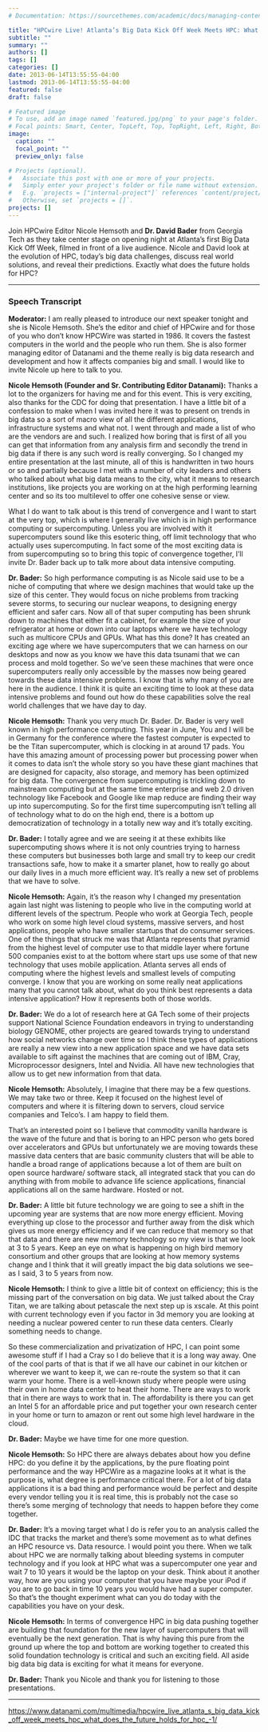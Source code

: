 ```yaml
---
# Documentation: https://sourcethemes.com/academic/docs/managing-content/

title: "HPCwire Live! Atlanta’s Big Data Kick Off Week Meets HPC: What does the future holds for HPC?"
subtitle: ""
summary: ""
authors: []
tags: []
categories: []
date: 2013-06-14T13:55:55-04:00
lastmod: 2013-06-14T13:55:55-04:00
featured: false
draft: false

# Featured image
# To use, add an image named `featured.jpg/png` to your page's folder.
# Focal points: Smart, Center, TopLeft, Top, TopRight, Left, Right, BottomLeft, Bottom, BottomRight.
image:
  caption: ""
  focal_point: ""
  preview_only: false

# Projects (optional).
#   Associate this post with one or more of your projects.
#   Simply enter your project's folder or file name without extension.
#   E.g. `projects = ["internal-project"]` references `content/project/deep-learning/index.md`.
#   Otherwise, set `projects = []`.
projects: []
---
```


Join HPCwire Editor Nicole Hemsoth and **Dr. David Bader** from Georgia Tech as they take center stage on opening night at Atlanta’s first Big Data Kick Off Week, filmed in front of a live audience. Nicole and David look at the evolution of HPC, today’s big data challenges, discuss real world solutions, and reveal their predictions. Exactly what does the future holds for HPC?

---

### Speech Transcript ###

**Moderator:**
I am really pleased to introduce our next speaker tonight and she is Nicole Hemsoth. She’s the editor and chief of HPCwire and for those of you who don’t know HPCWire was started in 1986. It covers the fastest computers in the world and the people who run them. She is also former managing editor of Datanami and the theme really is big data research and development and how it affects companies big and small. I would like to invite Nicole up here to talk to you.

**Nicole Hemsoth (Founder and Sr. Contributing Editor Datanami):**
Thanks a lot to the organizers for having me and for this event. This is very exciting, also thanks for the CDC for doing that presentation. I have a little bit of a confession to make when I was invited here it was to present on trends in big data so a sort of macro view of all the different applications, infrastructure systems and what not. I went through and made a list of who are the vendors are and such. I realized how boring that is first of all you can get that information from any analysis firm and secondly the trend in big data if there is any such word is really converging. So I changed my entire presentation at the last minute, all of this is handwritten in two hours or so and partially because I met with a number of city leaders and others who talked about what big data means to the city, what it means to research institutions, like projects you are working on at the high performing learning center and so its too multilevel to offer one cohesive sense or view.

What I do want to talk about is this trend of convergence and I want to start at the very top, which is where I generally live which is in high performance computing or supercomputing. Unless you are involved with it supercomputers sound like this esoteric thing, off limit technology that who actually uses supercomputing. In fact some of the most exciting data is from supercomputing so to bring this topic of convergence together, I’ll invite Dr. Bader back up to talk more about data intensive computing.

**Dr. Bader:**
So high performance computing is as Nicole said use to be a niche of computing that where we design machines that would take up the size of this center. They would focus on niche problems from tracking severe storms, to securing our nuclear weapons, to designing energy efficient and safer cars. Now all of that super computing has been shrunk down to machines that either fit a cabinet, for example the size of your refrigerator at home or down into our laptops where we have technology such as multicore CPUs and GPUs. What has this done? It has created an exciting age where we have supercomputers that we can harness on our desktops and now as you know we have this data tsunami that we can process and mold together. So we’ve seen these machines that were once supercomputers really only accessible by the masses now being geared towards these data intensive problems. I know that is why many of you are here in the audience. I think it is quite an exciting time to look at these data intensive problems and found out how do these capabilities solve the real world challenges that we have day to day.

**Nicole Hemsoth:**
Thank you very much Dr. Bader. Dr. Bader is very well known in high performance computing. This year in June, You and I will be in Germany for the conference where the fastest computer is expected to be the Titan supercomputer, which is clocking in at around 17 pads. You have this amazing amount of processing power but processing power when it comes to data isn’t the whole story so you have these giant machines that are designed for capacity, also storage, and memory has been optimized for big data. The convergence from supercomputing is trickling down to mainstream computing but at the same time enterprise and web 2.0 driven technology like Facebook and Google like map reduce are finding their way up into supercomputing. So for the first time supercomputing isn’t telling all of technology what to do on the high end, there is a bottom up democratization of technology in a totally new way and it’s totally exciting.

**Dr. Bader:**
I totally agree and we are seeing it at these exhibits like supercomputing shows where it is not only countries trying to harness these computers but businesses both large and small try to keep our credit transactions safe, how to make it a smarter planet, how to really go about our daily lives in a much more efficient way. It’s really a new set of problems that we have to solve.

**Nicole Hemsoth:**
Again, it’s the reason why I changed my presentation again last night was listening to people who live in the computing world at different levels of the spectrum. People who work at Georgia Tech, people who work on some high level cloud systems, massive servers, and host applications, people who have smaller startups that do consumer services. One of the things that struck me was that Atlanta represents that pyramid from the highest level of computer use to that middle layer where fortune 500 companies exist to at the bottom where start ups use some of that new technology that uses mobile application. Atlanta serves all ends of computing where the highest levels and smallest levels of computing converge. I know that you are working on some really neat applications many that you cannot talk about, what do you think best represents a data intensive application? How it represents both of those worlds.

**Dr. Bader:**
We do a lot of research here at GA Tech some of their projects support National Science Foundation endeavors in trying to understanding biology GENOME, other projects are geared towards trying to understand how social networks change over time so I think these types of applications are really a new view into a new application space and we have data sets available to sift against the machines that are coming out of IBM, Cray, Microprocessor designers, Intel and Nvidia. All have new technologies that allow us to get new information from that data.

**Nicole Hemsoth:**
Absolutely, I imagine that there may be a few questions. We may take two or three. Keep it focused on the highest level of computers and where it is filtering down to servers, cloud service companies and Telco’s. I am happy to field them.

That’s an interested point so I believe that commodity vanilla hardware is the wave of the future and that is boring to an HPC person who gets bored over accelerators and GPUs but unfortunately we are moving towards these massive data centers that are basic community clusters that will be able to handle a broad range of applications because a lot of them are built on open source hardware/ software stack, all integrated stack that you can do anything with from mobile to advance life science applications, financial applications all on the same hardware. Hosted or not.

**Dr. Bader:**
A little bit future technology we are going to see a shift in the upcoming year are systems that are now more energy efficient. Moving everything up close to the processor and further away from the disk which gives us more energy efficiency and if we can reduce that memory so that that data and there are new memory technology so my view is that we look at 3 to 5 years. Keep an eye on what is happening on high bird memory consortium and other groups that are looking at how memory systems change and I think that it will greatly impact the big data solutions we see– as I said, 3 to 5 years from now.

**Nicole Hemsoth:**
I think to give a little bit of context on efficiency; this is the missing part of the conversation on big data. We just talked about the Cray Titan, we are talking about petascale the next step up is xscale. At this point with current technology even if you factor in 3d memory you are looking at needing a nuclear powered center to run these data centers. Clearly something needs to change.

So these commercialization and privatization of HPC, I can point some awesome stuff if I had a Cray so I do believe that it is a long way away. One of the cool parts of that is that if we all have our cabinet in our kitchen or wherever we want to keep it, we can re-route the system so that it can warm your home. There is a well-known study where people were using their own in home data center to heat their home. There are ways to work that in there are ways to work that in. The affordability is there you can get an Intel 5 for an affordable price and put together your own research center in your home or turn to amazon or rent out some high level hardware in the cloud.

**Dr. Bader:**
Maybe we have time for one more question.

**Nicole Hemsoth:**
So HPC there are always debates about how you define HPC: do you define it by the applications, by the pure floating point performance and the way HPCWire as a magazine looks at it what is the purpose is, what degree is performance critical there. For a lot of big data applications it is a bad thing and performance would be perfect and despite every vendor telling you it is real time, this is probably not the case so there’s some merging of technology that needs to happen before they come together.

**Dr. Bader:**
It’s a moving target what I do is refer you to an analysis called the IDC that tracks the market and there’s some movement as to what defines an HPC resource vs. Data resource. I would point you there. When we talk about HPC we are normally talking about bleeding systems in computer technology and if you look at HPC what was a supercomputer one year and wait 7 to 10 years it would be the laptop on your desk. Think about it another way, how are you using your computer that you have maybe your iPod if you are to go back in time 10 years you would have had a super computer. So that’s the thought experiment what can you do today with the capabilities you have on your desk.

**Nicole Hemsoth:**
In terms of convergence HPC in big data pushing together are building that foundation for the new layer of supercomputers that will eventually be the next generation. That is why having this pure from the ground up where the top and bottom are working together to created this solid foundation technology is critical and such an exciting field. All aside big data big data is exciting for what it means for everyone.

**Dr. Bader:**
Thank you Nicole and thank you for listening to those presentations.

---

https://www.datanami.com/multimedia/hpcwire_live_atlanta_s_big_data_kick_off_week_meets_hpc_what_does_the_future_holds_for_hpc_-1/
